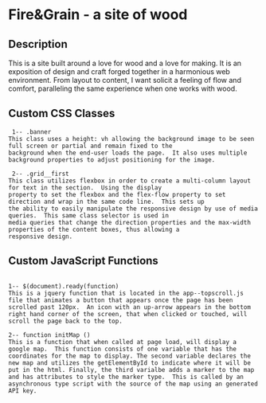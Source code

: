 # Fire&Grain - a site of wood

## Description

 This is a site built around a love for wood and a love for making. It is an exposition of design and craft forged together in a harmonious web environment.  From layout to content, I want solicit a feeling of flow and comfort, paralleling the same experience when one works with wood.

## Custom CSS Classes

``` The class(es) I created are:
 1-- .banner
This class uses a height: vh allowing the background image to be seen full screen or partial and remain fixed to the
background when the end-user loads the page.  It also uses multiple background properties to adjust positioning for the image.
```
```
 2-- .grid__first
This class utilizes flexbox in order to create a multi-column layout for text in the section.  Using the display
property to set the flexbox and the flex-flow property to set direction and wrap in the same code line.  This sets up
the ability to easily manipulate the responsive design by use of media queries.  This same class selector is used in
media queries that change the direction properties and the max-width properties of the content boxes, thus allowing a
responsive design.
 ```

## Custom JavaScript Functions

``` The javascript functions I created are: 

1-- $(document).ready(function)
This is a jquery function that is located in the app--topscroll.js file that animates a button that appears once the page has been scrolled past 120px.  An icon with an up-arrow appears in the bottom right hand corner of the screen, that when clicked or touched, will scroll the page back to the top.
```
```
2-- function initMap ()
This is a function that when called at page load, will display a google map.  This function consists of one variable that has the coordinates for the map to display. The second variable declares the new map and utilizes the getElementById to indicate where it will be put in the html. Finally, the third varialbe adds a marker to the map and has attributes to style the marker type.  This is called by an asynchronous type script with the source of the map using an generated API key.
```
